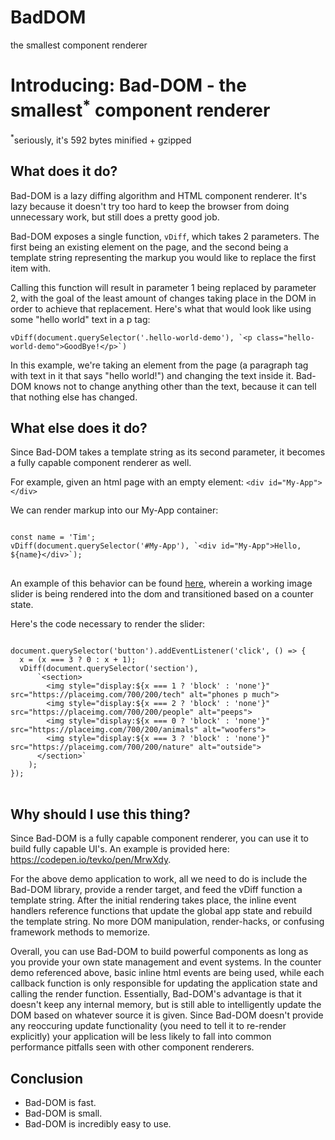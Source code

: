 # BadDOM
the smallest component renderer
<h1>Introducing: Bad-DOM - the smallest<sup>*</sup> component renderer</h1>

<span><sup>*</sup>seriously, it's 592 bytes minified + gzipped</span>

<h2>What does it do?</h2>
<p>Bad-DOM is a lazy diffing algorithm and HTML component renderer. It's lazy because it doesn't try too hard to keep the browser from doing unnecessary work, but still does a pretty good job.</p>
<p>Bad-DOM exposes a single function, <code>vDiff</code>, which takes 2 parameters. The first being an existing element on the page, and the second being a template string representing the markup you would like to replace the first item with.
</p>
<p>Calling this function will result in parameter 1 being replaced by parameter 2, with the goal of the least amount of changes taking place in the DOM in order to achieve that replacement. Here's what that would look like using some "hello world" text in a p tag:</p>
<p>
<code>vDiff(document.querySelector('.hello-world-demo'), `&lt;p class="hello-world-demo"&gt;GoodBye!&lt;/p&gt;`)</code>
</p>
<p>In this example, we're taking an element from the page (a paragraph tag with text in it that says "hello world!") and changing the text inside it. Bad-DOM knows not to change anything other than the text, because it can tell that nothing else has changed.</p>
<h2>What else does it do?</h2>
<p>Since Bad-DOM takes a template string as its second parameter, it becomes a fully capable component renderer as well.</p>
<p>For example, given an html page with an empty element: <code>&lt;div id="My-App"&gt;&lt;/div&gt;</code></p>
<p>We can render markup into our My-App container:
<pre>
<code>
const name = 'Tim';
vDiff(document.querySelector('#My-App'), `&lt;div id="My-App"&gt;Hello, ${name}&lt;/div&gt;`);
</code>	
</pre>
</p>
<p>An example of this behavior can be found <a href="https://s.codepen.io/tevko/debug/LzXjKE#slider">here</a>, wherein a working image slider is being rendered into the dom and transitioned based on a counter state. 
<p>Here's the code necessary to render the slider:
<pre>
<code>
document.querySelector('button').addEventListener('click', () => {
  x = (x === 3 ? 0 : x + 1);
  vDiff(document.querySelector('section'),
	  `&lt;section&gt;
	    &lt;img style=&quot;display:${x === 1 ? 'block' : 'none'}&quot; src=&quot;https://placeimg.com/700/200/tech&quot; alt=&quot;phones p much&quot;&gt;
	    &lt;img style=&quot;display:${x === 2 ? 'block' : 'none'}&quot; src=&quot;https://placeimg.com/700/200/people&quot; alt=&quot;peeps&quot;&gt;
	    &lt;img style=&quot;display:${x === 0 ? 'block' : 'none'}&quot; src=&quot;https://placeimg.com/700/200/animals&quot; alt=&quot;woofers&quot;&gt;
	    &lt;img style=&quot;display:${x === 3 ? 'block' : 'none'}&quot; src=&quot;https://placeimg.com/700/200/nature&quot; alt=&quot;outside&quot;&gt;
	  &lt;/section&gt;`
	);
});
</code>	
</pre>
</p>
<h2>Why should I use this thing?</h2>
<p>Since Bad-DOM is a fully capable component renderer, you can use it to build fully capable UI's. An example is provided here: <a href="https://codepen.io/tevko/pen/MrwXdy" >https://codepen.io/tevko/pen/MrwXdy</a>.</p>
<p>For the above demo application to work, all we need to do is include the Bad-DOM library, provide a render target, and feed the vDiff function a template string. After the initial rendering takes place, the inline event handlers reference functions that update the global app state and rebuild the template string. No more DOM manipulation, render-hacks, or confusing framework methods to memorize.</p>
<p>Overall, you can use Bad-DOM to build powerful components as long as you provide your own state management and event systems. In the counter demo referenced above, basic inline html events are being used, while each callback function is only responsible for updating the application state and calling the render function. Essentially, Bad-DOM's advantage is that it doesn't keep any internal memory, but is still able to intelligently update the DOM based on whatever source it is given. Since Bad-DOM doesn't provide any reoccuring update functionality (you need to tell it to re-render explicitly) your application will be less likely to fall into common performance pitfalls seen with other component renderers. </p>
<h2>Conclusion</h2>
<ul>
	<li>Bad-DOM is fast.</li>
	<li>Bad-DOM is small.</li>
	<li>Bad-DOM is incredibly easy to use.</li>
</ul>
